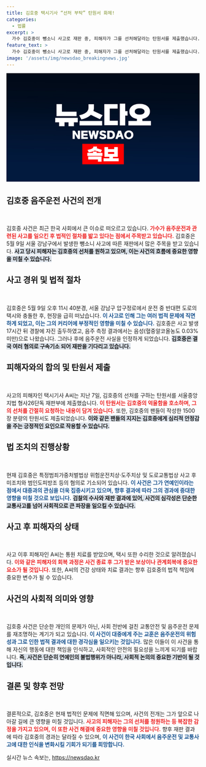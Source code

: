 ```yaml
---
title: 김호중 택시기사 “선처 부탁” 탄원서 화제!
categories:
  - 법률
excerpt: >
  가수 김호중이 뺑소니 사고로 재판 중, 피해자가 그를 선처해달라는 탄원서를 제출했습니다. 팬들이 작성한 1500장 분량의 탄원서도 함께 제출되며, 사건이 어떻게 마무리될지 주목됩니다!
feature_text: >
  가수 김호중이 뺑소니 사고로 재판 중, 피해자가 그를 선처해달라는 탄원서를 제출했습니다. 팬들이 작성한 1500장 분량의 탄원서도 함께 제출되며, 사건이 어떻게 마무리될지 주목됩니다!
image: '/assets/img/newsdao_breakingnews.jpg'
---
```


<p><img src="/assets/img/newsdao_breakingnews.jpg" alt="ranknews 속보" /></p>

<h2 data-ke-size="size26">김호중 음주운전 사건의 전개</h2>

<p data-ke-size="size16">&nbsp;</p>

<p>김호중 사건은 최근 한국 사회에서 큰 이슈로 떠오르고 있습니다. <b><span style="color: #ee2323;">가수가 음주운전과 관련된 사고를 일으킨 후 법적인 절차를 밟고 있다는 점에서 주목받고 있습니다.</span></b> 김호중은 5월 9일 서울 강남구에서 발생한 뺑소니 사고에 따른 재판에서 많은 주목을 받고 있습니다. <b><span style="background-color: #21538527;">사고 당시 피해자는 김호중의 선처를 원하고 있으며, 이는 사건의 흐름에 중요한 영향을 미칠 수 있습니다.</span></b> </p>

<h2 data-ke-size="size26">사고 경위 및 법적 절차</h2>

<p data-ke-size="size16">&nbsp;</p>

<p>김호중은 5월 9일 오후 11시 40분경, 서울 강남구 압구정로에서 운전 중 반대편 도로의 택시와 충돌한 후, 현장을 급히 떠났습니다. <b><span style="color: #1a5490;">이 사고로 인해 그는 여러 법적 문제에 직면하게 되었고, 이는 그의 커리어에 부정적인 영향을 미칠 수 있습니다.</span></b> 김호중은 사고 발생 17시간 뒤 경찰에 자진 출두하였고, 음주 측정 결과에서는 음성(혈중알코올농도 0.03% 미만)으로 나왔습니다. 그러나 후에 음주운전 사실을 인정하게 되었습니다. <b><span style="background-color: #21538527;">김호중은 결국 여러 혐의로 구속기소 되어 재판을 기다리고 있습니다.</span></b></p>

<h2 data-ke-size="size26">피해자와의 합의 및 탄원서 제출</h2>

<p data-ke-size="size16">&nbsp;</p>

<p>사고의 피해자인 택시기사 A씨는 지난 7일, 김호중의 선처를 구하는 탄원서를 서울중앙지법 형사26단독 재판부에 제출했습니다. <b><span style="color: #ee2323;">이 탄원서는 김호중의 억울함을 호소하며, 그의 선처를 간절히 요청하는 내용이 담겨 있습니다.</span></b> 또한, 김호중의 팬들이 작성한 1500장 분량의 탄원서도 제출되었습니다. <b><span style="background-color: #21538527;">이와 같은 팬들의 지지는 김호중에게 심리적 안정감을 주는 긍정적인 요인으로 작용할 수 있습니다.</span></b>  </p>

<h2 data-ke-size="size26">법 조치의 진행상황</h2>

<p data-ke-size="size16">&nbsp;</p>

<p>현재 김호중은 특정범죄가중처벌법상 위험운전치상·도주치상 및 도로교통법상 사고 후 미조치와 범인도피방조 등의 혐의로 기소되어 있습니다. <b><span style="color: #1a5490;">이 사건은 그가 연예인이라는 점에서 대중과의 관심을 더욱 집중시키고 있으며, 향후 결과에 따라 그의 경과에 중대한 영향을 미칠 것으로 보입니다.</span></b> <b><span style="background-color: #21538527;">검찰의 수사와 재판 결과에 있어, 사건의 심각성은 단순한 교통사고를 넘어 사회적으로 큰 파장을 일으킬 수 있습니다.</span></b></p>

<h2 data-ke-size="size26">사고 후 피해자의 상태</h2>

<p data-ke-size="size16">&nbsp;</p>

<p>사고 이후 피해자인 A씨는 통원 치료를 받았으며, 택시 또한 수리한 것으로 알려졌습니다. <b><span style="color: #ee2323;">이와 같은 피해자의 회복 과정은 사건 종료 후 그가 받은 보상이나 관계회복에 중요한 요소가 될 것입니다.</span></b> 또한, A씨의 건강 상태와 치료 결과는 향후 김호중의 법적 책임에 중요한 변수가 될 수 있습니다. </p>

<h2 data-ke-size="size26">사건의 사회적 의미와 영향</h2>

<p data-ke-size="size16">&nbsp;</p>

<p>김호중 사건은 단순한 개인의 문제가 아닌, 사회 전반에 걸친 교통안전 및 음주운전 문제를 재조명하는 계기가 되고 있습니다. <b><span style="color: #1a5490;">이 사건이 대중에게 주는 교훈은 음주운전의 위험성과 그로 인한 법적 결과에 대한 경각심을 일으키는 것입니다.</span></b> 많은 이들이 이 사건을 통해 자신의 행동에 대한 책임을 인식하고, 사회적인 안전의 필요성을 느끼게 되기를 바랍니다. <b><span style="background-color: #21538527;">즉, 사건은 단순히 연예인의 불법행위가 아니라, 사회적 논의의 중요한 기반이 될 것입니다.</span></b></p>

<h2 data-ke-size="size26">결론 및 향후 전망</h2>

<p data-ke-size="size16">&nbsp;</p>

<p>결론적으로, 김호중은 현재 법적인 문제에 직면해 있으며, 사건의 전개는 그가 앞으로 나아갈 길에 큰 영향을 미칠 것입니다. <b><span style="color: #ee2323;">사고의 피해자는 그의 선처를 청원하는 등 복잡한 감정을 가지고 있으며, 이 또한 사건 해결에 중요한 영향을 미칠 것입니다.</span></b> 향후 재판 결과에 따라 김호중의 경과는 달라질 수 있으며, <b><span style="color: #1a5490;">이 사건이 한국 사회에서 음주운전 및 교통사고에 대한 인식을 변화시킬 기회가 되기를 희망합니다.</span></b> </p>
실시간 뉴스 속보는, <a href="https://newsdao.kr" rel="dofollow">https://newsdao.kr</a>


